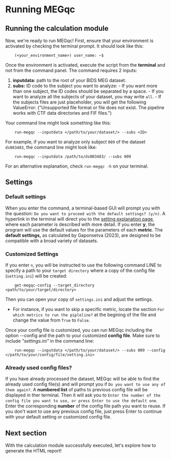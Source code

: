 # Running MEGqc

## Running the calculation module
Now, we're ready to run MEGqc! First, ensure that your environment is activated by checking the terminal prompt. It should look like this:

        (<your_environment_name>) user_name: ~$


Once the environment is activated, execute the script from the **terminal** and not from the command panel. The command requires 2 inputs:
1. **inputdata:** path to the root of your BIDS MEG dataset.
2. **subs:** ID code to the subject you want to analyze:
        - If you want more than one subject, the ID codes should be separated by a space.
        - If you want to analyze all the subjects of your dataset, you may write `all`.
        - If the subjects files are just placeholder, you will get the following ValueError: ("Unsupported file format or file does not exist. The pipeline works with CTF data directories and FIF files.")

Your command line might look something like this:

        run-megqc --inputdata </path/to/your/dataset/> --subs <ID>

For example, if you want to analyze only subject `009` of the dataset `ds003483`, the command line might look like:

        run-megqc --inputdata /path/to/ds003483/ --subs 009

For an alternative explanation, check `run-megqc -h` on your terminal.

## Settings

### Default settings
When you enter the command, a terminal-based GUI will prompt you with the question: `Do you want to proceed with the default settings? (y/n)`. A hyperlink in the terminal will direct you to the [setting explanation page](../book/settings_explanation.md), where each parameter is described with more detail. If you enter **y**, the program will use the default values for the parameters of each **metric**. The **default settings,** as calculated by Gaponsetva (2023), are designed to be compatible with a broad variety of datasets. 

### Customized Settings
If you enter `n`, you will be instructed to use the following command LINE to specify a path to your `target directory` where a copy of the config file (`setting.ini`) will be created: 
        
        get-megqc-config --target_directory <path/to/your/target/directory>

Then you can open your copy of `settings.ini` and adjust the settings. 
- For instance, if you want to skip a specific metric, locate the section `For which metrics to run the pipleline?` at the  begining of the file and change the value from `True` to `False`.

Once your config file is customized, you can run MEGqc including the option --config and the path to your customized **config file**. Make sure to include _"settings.ini"_ in the command line:

        run-megqc --inputdata </path/to/your/dataset/> --subs 009 --config </path/to/your/config/file/setting.ini>

### Already used config files?
If you have already processed the dataset, MEGqc will be able to find the already used config file(s) and will prompt you if `Do you want to use any of them again?`.
A **numbered list** of paths to previous config file will be displayed in ther terminal.
Then it will ask you to `Enter the number of the config file you want to use, or press Enter to use the default one`. Enter the corresponding **number** of the config file path you want to reuse.
If you don't want to use any previous config file, just press Enter to continue with your default setting or customized config file.

## Next section

With the calculation module successfully executed, let's explore how to generate the HTML report! 





<!--
OLD VERSION

## Setting File Paths

Within the `docker` folder of the cloned repository, you'll find the script **run_megqc.py**. To configure the software, you need to edit 2 filepaths of this script:
1. **config_file_path=** here you'll need to write the path to the **settings.ini_**.

2. **internal_config_file_path=** here you'll need to write the path to the **settings_internal.ini**.

Both setting files are located in  the `settings` folder within the `meg_qc` package, which reside in the `site-packages` directory of yourPython  environment. The path should look something like this:

        /path/to/environment/lib/python3./site-packages/meg_qc/settings/settings.ini

<br>


## Specifying Dataset Path and Subjects

Next open the file **setttings.ini** to edit the data directory path and specify the subjects to be analyzed:

- **subjects=** is a string variable, you shall write the code of the participant you want to analyze (f.e., 009). You can also provide a list of subjects separated by a comma (001, 002, 003) or write "all" to process all subjects.

- **data_directory=** SEt this to the path to the dataset directory. In case that you want to analyze more subject, the pipeline will find them within the dataset thanks to the ancpBIDS library. 

The file **setttings.ini** also contains an extensive amount of customizable parameters. However, the default values are optimized to to work with the majority of datasets. [In the next section you can find  more details about these parameters](settings_explanations.md).

-->
